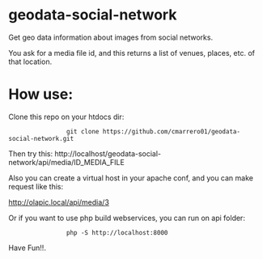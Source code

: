 geodata-social-network
======================

Get geo data information about images from social networks.

You ask for a media file id, and this returns a list of venues, places, etc. of that location.

How use:
========

Clone this repo on your htdocs dir:

                    git clone https://github.com/cmarrero01/geodata-social-network.git

Then try this: http://localhost/geodata-social-network/api/media/ID_MEDIA_FILE

Also you can create a virtual host in your apache conf, and you can make request like this:

http://olapic.local/api/media/3

Or if you want to use php build webservices, you can run on api folder:

                    php -S http://localhost:8000


Have Fun!!.